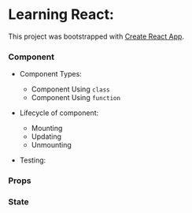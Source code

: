 # Learning React:

This project was bootstrapped with [Create React App](https://github.com/facebookincubator/create-react-app).

### Component

* Component Types:
    * Component Using ` class `
    * Component Using ` function `
* Lifecycle of component:
    * Mounting
    * Updating
    * Unmounting

* Testing:



### Props

### State